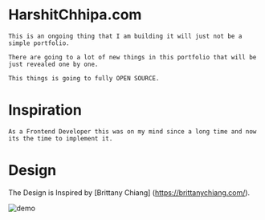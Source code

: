 # HarshitChhipa.com

    This is an ongoing thing that I am building it will just not be a simple portfolio.

    There are going to a lot of new things in this portfolio that will be just revealed one by one.

    This things is going to fully OPEN SOURCE.

# Inspiration

    As a Frontend Developer this was on my mind since a long time and now its the time to implement it.

# Design

The Design is Inspired by [Brittany Chiang] (https://brittanychiang.com/).

![demo](https://raw.githubusercontent.com/bchiang7/v4/master/src/images/demo.png)
